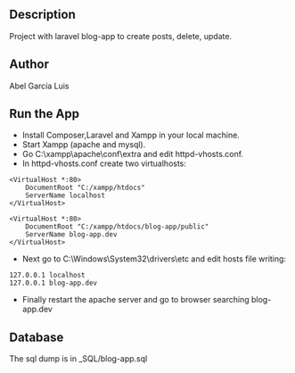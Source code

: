 ## Description

Project with laravel blog-app to create posts, delete, update.

## Author
Abel García Luis

## Run the App
* Install Composer,Laravel and Xampp in your local machine.
* Start Xampp (apache and mysql).</li>
* Go C:\xampp\apache\conf\extra and edit httpd-vhosts.conf.
* In httpd-vhosts.conf create two virtualhosts:
```
<VirtualHost *:80>
    DocumentRoot "C:/xampp/htdocs"
    ServerName localhost
</VirtualHost>

<VirtualHost *:80>
    DocumentRoot "C:/xampp/htdocs/blog-app/public"
    ServerName blog-app.dev
</VirtualHost>
```
* Next go to C:\Windows\System32\drivers\etc and edit hosts file writing:
```
127.0.0.1 localhost
127.0.0.1 blog-app.dev
```
* Finally restart the apache server and go to browser searching blog-app.dev

## Database
The sql dump is in _SQL/blog-app.sql
